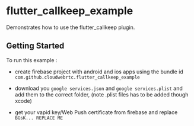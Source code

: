 # flutter_callkeep_example

Demonstrates how to use the flutter_callkeep plugin.

## Getting Started

To run this example :

* create firebase project with android and ios apps using the bundle id `com.github.cloudwebrtc.flutter_callkeep_example`

* download you `google services.json` and `google services.plist` and add them to the correct folder, (note .plist files has to be added though xcode)

* get your vapid key/Web Push certificate from firebase and replace `BGsK... REPLACE ME`
